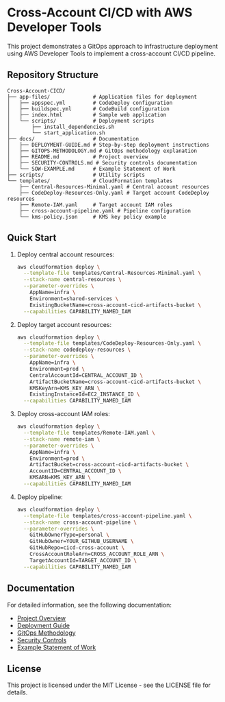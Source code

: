 # Cross-Account CI/CD with AWS Developer Tools

This project demonstrates a GitOps approach to infrastructure deployment using AWS Developer Tools to implement a cross-account CI/CD pipeline.

## Repository Structure

```
Cross-Account-CICD/
├── app-files/              # Application files for deployment
│   ├── appspec.yml         # CodeDeploy configuration
│   ├── buildspec.yml       # CodeBuild configuration
│   ├── index.html          # Sample web application
│   └── scripts/            # Deployment scripts
│       ├── install_dependencies.sh
│       └── start_application.sh
├── docs/                   # Documentation
│   ├── DEPLOYMENT-GUIDE.md # Step-by-step deployment instructions
│   ├── GITOPS-METHODOLOGY.md # GitOps methodology explanation
│   ├── README.md           # Project overview
│   ├── SECURITY-CONTROLS.md # Security controls documentation
│   └── SOW-EXAMPLE.md      # Example Statement of Work
├── scripts/                # Utility scripts
└── templates/              # CloudFormation templates
    ├── Central-Resources-Minimal.yaml # Central account resources
    ├── CodeDeploy-Resources-Only.yaml # Target account CodeDeploy resources
    ├── Remote-IAM.yaml     # Target account IAM roles
    ├── cross-account-pipeline.yaml # Pipeline configuration
    └── kms-policy.json     # KMS key policy example
```

## Quick Start

1. Deploy central account resources:
   ```bash
   aws cloudformation deploy \
     --template-file templates/Central-Resources-Minimal.yaml \
     --stack-name central-resources \
     --parameter-overrides \
       AppName=infra \
       Environment=shared-services \
       ExistingBucketName=cross-account-cicd-artifacts-bucket \
     --capabilities CAPABILITY_NAMED_IAM
   ```

2. Deploy target account resources:
   ```bash
   aws cloudformation deploy \
     --template-file templates/CodeDeploy-Resources-Only.yaml \
     --stack-name codedeploy-resources \
     --parameter-overrides \
       AppName=infra \
       Environment=prod \
       CentralAccountId=CENTRAL_ACCOUNT_ID \
       ArtifactBucketName=cross-account-cicd-artifacts-bucket \
       KMSKeyArn=KMS_KEY_ARN \
       ExistingInstanceId=EC2_INSTANCE_ID \
     --capabilities CAPABILITY_NAMED_IAM
   ```

3. Deploy cross-account IAM roles:
   ```bash
   aws cloudformation deploy \
     --template-file templates/Remote-IAM.yaml \
     --stack-name remote-iam \
     --parameter-overrides \
       AppName=infra \
       Environment=prod \
       ArtifactBucket=cross-account-cicd-artifacts-bucket \
       AccountID=CENTRAL_ACCOUNT_ID \
       KMSARN=KMS_KEY_ARN \
     --capabilities CAPABILITY_NAMED_IAM
   ```

4. Deploy pipeline:
   ```bash
   aws cloudformation deploy \
     --template-file templates/cross-account-pipeline.yaml \
     --stack-name cross-account-pipeline \
     --parameter-overrides \
       GitHubOwnerType=personal \
       GitHubOwner=YOUR_GITHUB_USERNAME \
       GitHubRepo=cicd-cross-account \
       CrossAccountRoleArn=CROSS_ACCOUNT_ROLE_ARN \
       TargetAccountId=TARGET_ACCOUNT_ID \
     --capabilities CAPABILITY_NAMED_IAM
   ```

## Documentation

For detailed information, see the following documentation:

- [Project Overview](docs/README.md)
- [Deployment Guide](docs/DEPLOYMENT-GUIDE.md)
- [GitOps Methodology](docs/GITOPS-METHODOLOGY.md)
- [Security Controls](docs/SECURITY-CONTROLS.md)
- [Example Statement of Work](docs/SOW-EXAMPLE.md)

## License

This project is licensed under the MIT License - see the LICENSE file for details.